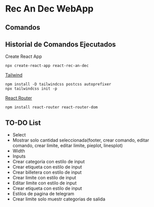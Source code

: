 # Rec An Dec WebApp

## Comandos

## Historial de Comandos Ejecutados
Create React App
```
npx create-react-app react-rec-an-dec
```
[Tailwind](https://tailwindcss.com/docs/guides/create-react-app)
```
npm install -D tailwindcss postcss autoprefixer
npx tailwindcss init -p
```
[React Router](https://reactrouter.com/en/main)
```
npm install react-router react-router-dom
```


## TO-DO List 
- Select
 - Mostrar solo cantidad seleccionada(footer, crear comando, editar comando, crear limite, editar limite, pieplot, linesplot)
 - Width
- Inputs
 - Crear categoria con estilo de input
 - Crear etiqueta con estilo de input
 - Crear billetera con estilo de input
 - Crear limite con estilo de input
 - Editar limite con estilo de input
 - Crear etiqueta con estilo de input
- Estilos de pagina de telegram
- Crear limite solo muestr categorias de salida
